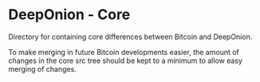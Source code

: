# DeepOnion - Core

Directory for containing core differences between Bitcoin and DeepOnion.

To make merging in future Bitcoin developments easier, the amount of changes in the core src tree should be kept to a minimum to allow easy merging of changes.
